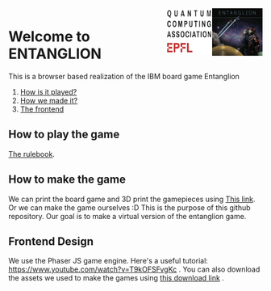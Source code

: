 <img src="sources/entanglion.jpg" align="right" width="100">
<img src="sources/epflQuantumLogo.png" align="right" width="90">










# Welcome to ENTANGLION
This is a browser based realization of the IBM board game Entanglion

1. [How is it played?](#howTo)
2. [ How we made it?](#howToM)
3. [ The frontend](#frontE)




<a name="howTo"></a>
## How to play the game

[The rulebook](https://github.com/Entanglion/entanglion/tree/master/game).

<a name="howToM"></a>
## How to make the game

We can print the board game and 3D print the gamepieces using [This link](https://github.com/Entanglion/entanglion/tree/master/assets).
Or we can make the game ourselves :D
This is the purpose of this github repository. Our goal is to make a virtual version of the entanglion game.
<a name="frontE"></a>
## Frontend Design
We use the Phaser JS game engine. Here's a useful tutorial:
https://www.youtube.com/watch?v=T9kOFSFvgKc .
You can also download the assets we used to make the games using [this download link](https://github.com/Entanglion/entanglion/releases) . 
